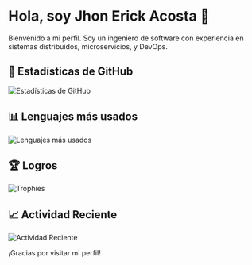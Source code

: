 # Hola, soy Jhon Erick Acosta 👋

Bienvenido a mi perfil. Soy un ingeniero de software con experiencia en sistemas distribuidos, microservicios, y DevOps.

## 🚀 Estadísticas de GitHub
![Estadísticas de GitHub](https://github-readme-stats.vercel.app/api?username=jhon-acosta&show_icons=true&theme=radical)

## 📊 Lenguajes más usados
![Lenguajes más usados](https://github-readme-stats.vercel.app/api/top-langs/?username=jhon-acosta&layout=compact&theme=radical)

## 🏆 Logros
![Trophies](https://github-profile-trophy.vercel.app/?username=jhon-acosta&theme=onedark)

## 📈 Actividad Reciente
![Actividad Reciente](https://github-readme-activity-graph.cyclic.app/graph?username=jhon-acosta&theme=github)

¡Gracias por visitar mi perfil!
